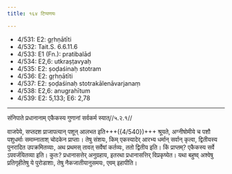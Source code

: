 ```yaml
---
title: १६४ टिप्पणयः

---
```

- 4/531: E2: gṛhṇātīti
- 4/532: Tait.S. 6.6.11.6
- 4/533: E1 (Fn.): pratibalād
- 4/534: E2,6: utkraṣṭavyaḥ
- 4/535: E2: ṣoḍaśinaḥ stotram
- 4/536: E2: gṛhṇātīti
- 4/537: E2: ṣoḍaśinaḥ stotrakālenāvarjanaṃ
- 4/538: E2,6: anugrahītum
- 4/539: E2: 5,133; E6: 2,78

____________________________________________


संनिपाते प्रधानानाम् एकैकस्य गुणानां सर्वकर्म स्यात्//५.२.१//

वाजपेये, सप्तदश प्राजापत्यान् पशून् आलभत इति+++({4/540})+++ श्रूयते, अग्नीषोमीये च पशौ पशुधर्माः समाम्नाताश् चोदकेन प्राप्ताः। तेषु संशयः, किम् एकस्यादेर् आरभ्य धर्मान् सर्वान् कृत्वा, द्वितीयस्य पुनरादित उपक्रमितव्याः, अथ प्रथमस् तावत् सर्वेषां कर्तव्यः, ततो द्वितीय इति। किं प्राप्तम्? एकैकस्य सर्वे ऽपवर्जयितव्या इति। कुतः? प्रधानासत्तेर् अनुग्रहाय, इतरथा प्रधानासत्तिर् विप्रकृष्येत। यथा बहुष्व् अश्वेषु प्रतिगृहीतेषु ये पुरोडाशाः, तेषु नैकजातीयानुसमयः, एवम् इहापीति।
